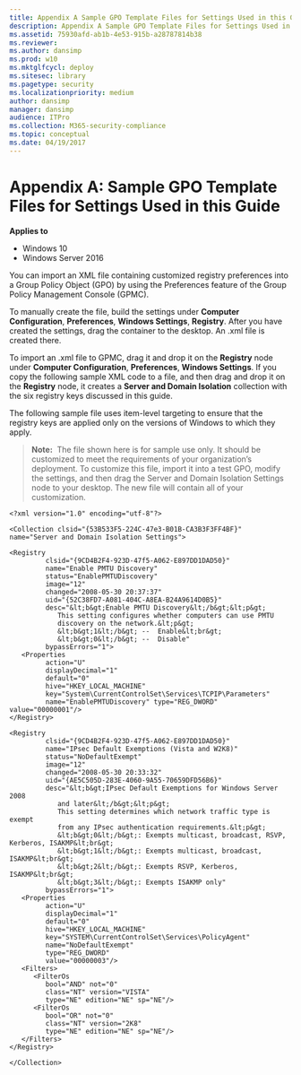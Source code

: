 ```yaml
---
title: Appendix A Sample GPO Template Files for Settings Used in this Guide (Windows 10)
description: Appendix A Sample GPO Template Files for Settings Used in this Guide
ms.assetid: 75930afd-ab1b-4e53-915b-a28787814b38
ms.reviewer: 
ms.author: dansimp
ms.prod: w10
ms.mktglfcycl: deploy
ms.sitesec: library
ms.pagetype: security
ms.localizationpriority: medium
author: dansimp
manager: dansimp
audience: ITPro
ms.collection: M365-security-compliance
ms.topic: conceptual
ms.date: 04/19/2017
---
```


# Appendix A: Sample GPO Template Files for Settings Used in this Guide

**Applies to**
-   Windows 10
-   Windows Server 2016

You can import an XML file containing customized registry preferences into a Group Policy Object (GPO) by using the Preferences feature of the Group Policy Management Console (GPMC).

To manually create the file, build the settings under **Computer Configuration**, **Preferences**, **Windows Settings**, **Registry**. After you have created the settings, drag the container to the desktop. An .xml file is created there.

To import an .xml file to GPMC, drag it and drop it on the **Registry** node under **Computer Configuration**, **Preferences**, **Windows Settings**. If you copy the following sample XML code to a file, and then drag and drop it on the **Registry** node, it creates a **Server and Domain Isolation** collection with the six registry keys discussed in this guide.

The following sample file uses item-level targeting to ensure that the registry keys are applied only on the versions of Windows to which they apply.

>**Note:**  The file shown here is for sample use only. It should be customized to meet the requirements of your organization’s deployment. To customize this file, import it into a test GPO, modify the settings, and then drag the Server and Domain Isolation Settings node to your desktop. The new file will contain all of your customization.

``` syntax
<?xml version="1.0" encoding="utf-8"?>

<Collection clsid="{53B533F5-224C-47e3-B01B-CA3B3F3FF4BF}" name="Server and Domain Isolation Settings">

<Registry
         clsid="{9CD4B2F4-923D-47f5-A062-E897DD1DAD50}"
         name="Enable PMTU Discovery"
         status="EnablePMTUDiscovery"
         image="12"
         changed="2008-05-30 20:37:37"
         uid="{52C38FD7-A081-404C-A8EA-B24A9614D0B5}"
         desc="&lt;b&gt;Enable PMTU Discovery&lt;/b&gt;&lt;p&gt;
            This setting configures whether computers can use PMTU
            discovery on the network.&lt;p&gt;
            &lt;b&gt;1&lt;/b&gt; --  Enable&lt;br&gt;
            &lt;b&gt;0&lt;/b&gt; --  Disable"
         bypassErrors="1">
   <Properties
         action="U"
         displayDecimal="1"
         default="0"
         hive="HKEY_LOCAL_MACHINE"
         key="System\CurrentControlSet\Services\TCPIP\Parameters"
         name="EnablePMTUDiscovery" type="REG_DWORD" value="00000001"/>
</Registry>

<Registry
         clsid="{9CD4B2F4-923D-47f5-A062-E897DD1DAD50}"
         name="IPsec Default Exemptions (Vista and W2K8)"
         status="NoDefaultExempt"
         image="12"
         changed="2008-05-30 20:33:32"
         uid="{AE5C505D-283E-4060-9A55-70659DFD56B6}"
         desc="&lt;b&gt;IPsec Default Exemptions for Windows Server 2008
            and later&lt;/b&gt;&lt;p&gt;
            This setting determines which network traffic type is exempt
            from any IPsec authentication requirements.&lt;p&gt;
            &lt;b&gt;0&lt;/b&gt;: Exempts multicast, broadcast, RSVP, Kerberos, ISAKMP&lt;br&gt;
            &lt;b&gt;1&lt;/b&gt;: Exempts multicast, broadcast, ISAKMP&lt;br&gt;
            &lt;b&gt;2&lt;/b&gt;: Exempts RSVP, Kerberos, ISAKMP&lt;br&gt;
            &lt;b&gt;3&lt;/b&gt;: Exempts ISAKMP only"
         bypassErrors="1">
   <Properties
         action="U"
         displayDecimal="1"
         default="0"
         hive="HKEY_LOCAL_MACHINE"
         key="SYSTEM\CurrentControlSet\Services\PolicyAgent"
         name="NoDefaultExempt"
         type="REG_DWORD"
         value="00000003"/>
   <Filters>
      <FilterOs
         bool="AND" not="0"
         class="NT" version="VISTA"
         type="NE" edition="NE" sp="NE"/>
      <FilterOs
         bool="OR" not="0"
         class="NT" version="2K8"
         type="NE" edition="NE" sp="NE"/>
   </Filters>
</Registry>

</Collection>
```
